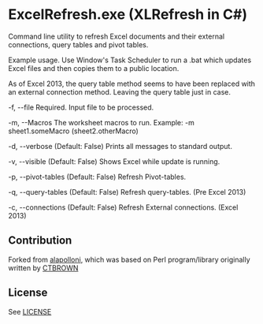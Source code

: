 # ExcelRefresh.exe (XLRefresh in C#)
Command line utility to refresh Excel documents and their external connections, query tables and pivot tables.

Example usage.  Use Window's Task Scheduler to run a .bat which updates Excel files and then copies them to a public location.  

As of Excel 2013, the query table method seems to have been replaced with an external connection method.  Leaving the query table just in case.

  -f, --file            Required. Input file to be processed.                          
                                                                                       
  -m, --Macros          The worksheet macros to run. Example: -m sheet1.someMacro (sheet2.otherMacro)                           
                                                                                       
  -d, --verbose         (Default: False) Prints all messages to standard output.                                                        
                                                                                       
  -v, --visible         (Default: False) Shows Excel while update is running.                                   
                                                                                       
  -p, --pivot-tables    (Default: False) Refresh Pivot-tables.                         
                                                                                       
  -q, --query-tables    (Default: False) Refresh query-tables. (Pre Excel 2013)        
                                                                                       
  -c, --connections     (Default: False) Refresh External connections. (Excel 2013)                                                          


## Contribution

Forked from [alapolloni](https://github.com/alapolloni/ExcelRefresh), which was based on Perl program/library originally written by [CTBROWN](http://cpansearch.perl.org/src/CTBROWN/Win32-Excel-Refresh-0.02/extras/XLRefresh.pl) 
 
## License
See [LICENSE](/LINCENSE.md)